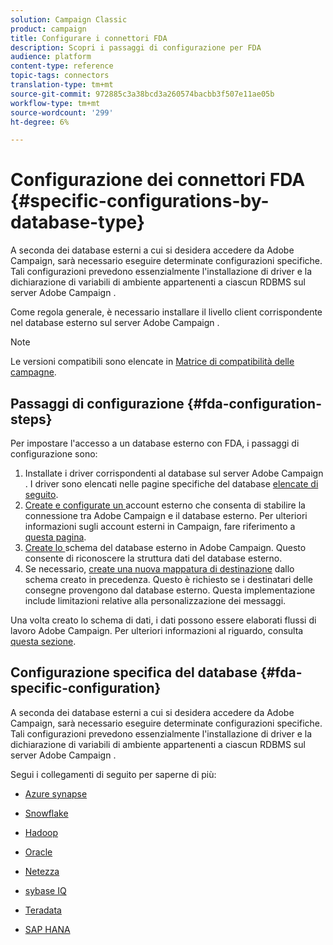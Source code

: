 ```yaml
---
solution: Campaign Classic
product: campaign
title: Configurare i connettori FDA
description: Scopri i passaggi di configurazione per FDA
audience: platform
content-type: reference
topic-tags: connectors
translation-type: tm+mt
source-git-commit: 972885c3a38bcd3a260574bacbb3f507e11ae05b
workflow-type: tm+mt
source-wordcount: '299'
ht-degree: 6%

---
```



# Configurazione dei connettori FDA {#specific-configurations-by-database-type}

A seconda dei database esterni a cui si desidera accedere da  Adobe Campaign, sarà necessario eseguire determinate configurazioni specifiche. Tali configurazioni prevedono essenzialmente l&#39;installazione di driver e la dichiarazione di variabili di ambiente appartenenti a ciascun RDBMS sul server Adobe Campaign .

Come regola generale, è necessario installare il livello client corrispondente nel database esterno sul server Adobe Campaign .

>[!NOTE]
>
>Le versioni compatibili sono elencate in [Matrice di compatibilità delle campagne](../../rn/using/compatibility-matrix.md#FederatedDataAccessFDA).


## Passaggi di configurazione {#fda-configuration-steps}

Per impostare l&#39;accesso a un database esterno con FDA, i passaggi di configurazione sono:

1. Installate i driver corrispondenti al database sul server Adobe Campaign . I driver sono elencati nelle pagine specifiche del database [elencate di seguito](#fda-specific-configuration).
1. [Create e configurate un ](../../installation/using/connecting-to-database.md) account esterno che consenta di stabilire la connessione tra  Adobe Campaign e il database esterno. Per ulteriori informazioni sugli account esterni in Campaign, fare riferimento a [questa pagina](../../installation/using/external-accounts.md).
1. [Create lo ](../../installation/using/creating-data-schema.md) schema del database esterno in  Adobe Campaign. Questo consente di riconoscere la struttura dati del database esterno.
1. Se necessario, [create una nuova mappatura di destinazione](../../installation/using/defining-data-mapping.md) dallo schema creato in precedenza. Questo è richiesto se i destinatari delle consegne provengono dal database esterno. Questa implementazione include limitazioni relative alla personalizzazione dei messaggi.

Una volta creato lo schema di dati, i dati possono essere elaborati  flussi di lavoro Adobe Campaign. Per ulteriori informazioni al riguardo, consulta [questa sezione](../../workflow/using/accessing-an-external-database--fda-.md).

## Configurazione specifica del database {#fda-specific-configuration}

A seconda dei database esterni a cui si desidera accedere da  Adobe Campaign, sarà necessario eseguire determinate configurazioni specifiche. Tali configurazioni prevedono essenzialmente l&#39;installazione di driver e la dichiarazione di variabili di ambiente appartenenti a ciascun RDBMS sul server Adobe Campaign .

Segui i collegamenti di seguito per saperne di più:

* [ Azure synapse](../../installation/using/configure-fda-synapse.md)

* [Snowflake](../../installation/using/configure-fda-snowflake.md)

* [Hadoop](../../installation/using/configure-fda-hadoop.md)

* [ Oracle](../../installation/using/configure-fda-oracle.md)

* [Netezza](../../installation/using/configure-fda-netezza.md)

* [sybase IQ](../../installation/using/configure-fda-sybase.md)

* [Teradata](../../installation/using/configure-fda-teradata.md)

* [SAP HANA](../../installation/using/configure-fda-sap-hana.md)

